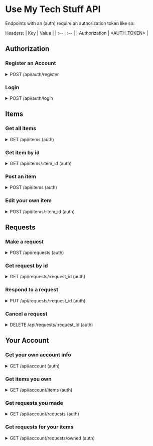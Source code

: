 # Use My Tech Stuff API

Endpoints with an (auth) require an authorization token like so: 

Headers:
| Key | Value |
| :-- | :-- |
| Authorization | <AUTH_TOKEN> |

## Authorization

### Register an Account

<details>
  <summary>
    POST /api/auth/register
  </summary>

  Body:
  | Parameter | Type | Notes |
  | :-- | :-- | :-- |
  | username | string | (required) |
  | password | string | (required) |
  | email | string | |

  Response:
  ```
  { token: <AUTH_TOKEN> }
  ```
</details>

### Login

<details>
  <summary>
    POST /api/auth/login
  </summary> 

  Body:
  | Parameter | Type | Notes |
  | :-- | :-- | :-- |
  | username | string | (required) |
  | password | string | (required) |

  Response:
  ```
  { token: <AUTH_TOKEN> }
  ```
</details>

## Items

### Get all items

<details>
  <summary>
    GET /api/items (auth)
  </summary>

  Response:
  ```
  [
    {
      item_id: 1,
      name: "Television",
      owner: "Iron Man",
      rented_by: "Thor",
    },
    {
      item_id: 2,
      name: "Camera",
      owner: "Spiderman",
      renter: null (No one is renting this item)
    },
    ...
  ]
  ```
</details>

### Get item by id

<details>
  <summary>
    GET /api/items/:item_id (auth)
  </summary>

  Response:
  ```
  {
    item_id: 1,
    name: "Television",
    owner_id: 1,
    renter_id: 2
  }
  ```
</details>

### Post an item

<details>
  <summary>
    POST /api/items (auth)
  </summary>
  
  | Parameter | Type | Notes |
  | :-- | :-- | :-- |
  | name | string | (required) |
  | description | string | (required) |
</details>

### Edit your own item

<details>
  <summary>
    POST /api/items/:item_id (auth)
  </summary>
  
  | Parameter | Type | Notes |
  | :-- | :-- | :-- |
  | name | string | |
  | description | string | |
</details>

## Requests

### Make a request

<details>
  <summary>
    POST /api/requests (auth)
  </summary>
  
  Body:
  | Parameter | Type | Notes |
  | :-- | :-- | :-- |
  | item_id | int | (required) |
</details>

### Get request by id

<details>
  <summary>
    GET /api/requests/:request_id (auth)
  </summary>
  
  Response:
  ```
  {
    request_id: 1,
    item_id: 2,
    owner_id: 3,
    renter_id: 4,
    status: <Status as a string: "pending", "accepted", "rejected", or "completed">
  }
  ```
</details>

### Respond to a request

<details>
  <summary>
    PUT /api/requests/:request_id (auth)
  </summary>
  
  Can only be performed by the owner of the item.
  
  Body:
  | Parameter | Type | Notes |
  | :-- | :-- | :-- |
  | accepted | boolean | Accept or decline a request. (required) |
</details>

### Cancel a request

<details>
  <summary>
    DELETE /api/requests/:request_id (auth)
  </summary>
  
  Can only be performed by the user who made the request.
  
  Response: The request that was deleted
  ```
  {
    request_id: 1,
    item_id: 2,
    owner_id: 3,
    renter_id: 4,
    status: <Status as a string: "pending", "accepted", "rejected", or "completed">
  }
  ```
</details>

## Your Account

### Get your own account info

<details>
  <summary>
    GET /api/account (auth)
  </summary>

  Response:
  ```
  {
    user_id: 1,
    username: "Iron Man",
    email: "IAmIronMan@mail.com"
  }
  ```
</details>

### Get items you own

<details>
  <summary>
    GET /api/account/items (auth)
  </summary>

  Response:
  ```
  [
    {
      item_id: 1,
      name: "Television",
      renter: "Iron Man",
    },
    {
      item_id: 2,
      name: "Speakers",
      renter: "Captain America",
    }
    ...
  ]
  ```
</details>

### Get requests you made

<details>
  <summary>
    GET /api/account/requests (auth)
  </summary>

  Response:
  ```
  [
    { request_id: 1, item: "Microphone", owner: "Superman", status: "Pending" },
    { request_id: 2, item: "Headphones", owner: "Batman", status: "Accepted" },
    ...
  ]
  ```
</details>

### Get requests for your items

<details>
  <summary>
    GET /api/account/requests/owned (auth)
  </summary>

  Response:
  ```
  [
    { request_id: 1, item: "Keyboard", requester: "Iron Man" },
    { request_id: 2, item: "Android", requester: "Captain America" },
    ...
  ]
  ```
</details>
